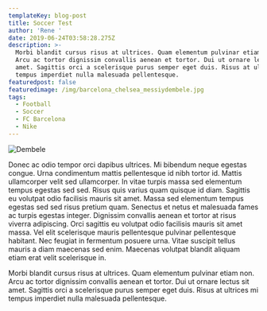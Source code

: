 ```yaml
---
templateKey: blog-post
title: Soccer Test
author: 'Rene '
date: 2019-06-24T03:58:28.275Z
description: >-
  Morbi blandit cursus risus at ultrices. Quam elementum pulvinar etiam non.
  Arcu ac tortor dignissim convallis aenean et tortor. Dui ut ornare lectus sit
  amet. Sagittis orci a scelerisque purus semper eget duis. Risus at ultrices mi
  tempus imperdiet nulla malesuada pellentesque.
featuredpost: false
featuredimage: /img/barcelona_chelsea_messiydembele.jpg
tags:
  - Football
  - Soccer
  - FC Barcelona
  - Nike
---
```

![Dembele](/img/ousmane-dembele-1.jpg "I see you")

Donec ac odio tempor orci dapibus ultrices. Mi bibendum neque egestas congue. Urna condimentum mattis pellentesque id nibh tortor id. Mattis ullamcorper velit sed ullamcorper. In vitae turpis massa sed elementum tempus egestas sed sed. Risus quis varius quam quisque id diam. Sagittis eu volutpat odio facilisis mauris sit amet. Massa sed elementum tempus egestas sed sed risus pretium quam. Senectus et netus et malesuada fames ac turpis egestas integer. Dignissim convallis aenean et tortor at risus viverra adipiscing. Orci sagittis eu volutpat odio facilisis mauris sit amet massa. Vel elit scelerisque mauris pellentesque pulvinar pellentesque habitant. Nec feugiat in fermentum posuere urna. Vitae suscipit tellus mauris a diam maecenas sed enim. Maecenas volutpat blandit aliquam etiam erat velit scelerisque in.

Morbi blandit cursus risus at ultrices. Quam elementum pulvinar etiam non. Arcu ac tortor dignissim convallis aenean et tortor. Dui ut ornare lectus sit amet. Sagittis orci a scelerisque purus semper eget duis. Risus at ultrices mi tempus imperdiet nulla malesuada pellentesque.
